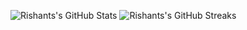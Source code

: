 ![Rishants's GitHub Stats](https://github-readme-stats.vercel.app/api?username=rixant&count_private=true&show_icons=true&theme=tokyonight)
![Rishants's GitHub Streaks](https://github-readme-streak-stats.herokuapp.com/?user=rixant&theme=dark)
